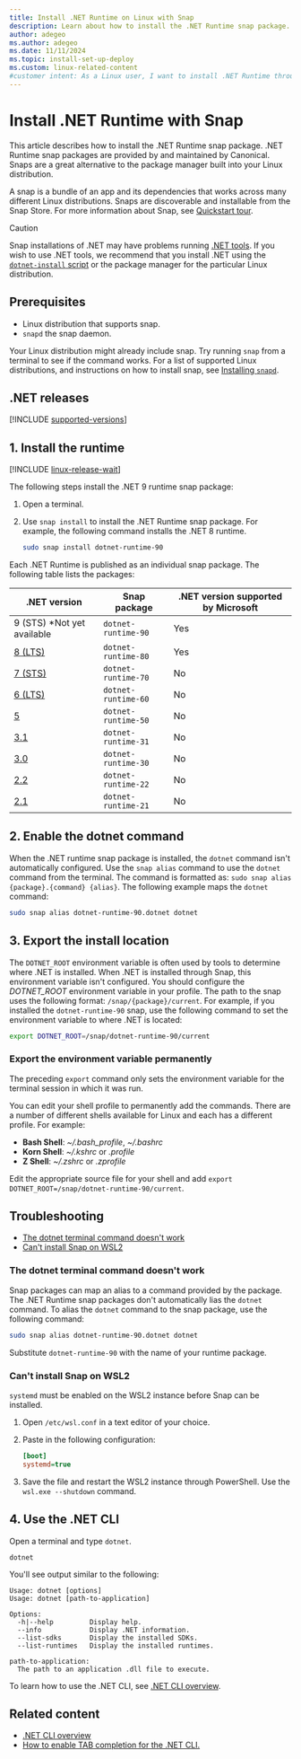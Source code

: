```yaml
---
title: Install .NET Runtime on Linux with Snap
description: Learn about how to install the .NET Runtime snap package. Canonical maintains and supports .NET-related snap packages.
author: adegeo
ms.author: adegeo
ms.date: 11/11/2024
ms.topic: install-set-up-deploy
ms.custom: linux-related-content
#customer intent: As a Linux user, I want to install .NET Runtime through Snap.
---
```


# Install .NET Runtime with Snap

This article describes how to install the .NET Runtime snap package. .NET Runtime snap packages are provided by and maintained by Canonical. Snaps are a great alternative to the package manager built into your Linux distribution.

A snap is a bundle of an app and its dependencies that works across many different Linux distributions. Snaps are discoverable and installable from the Snap Store. For more information about Snap, see [Quickstart tour](https://snapcraft.io/docs/quickstart-tour).

> [!CAUTION]
> Snap installations of .NET may have problems running [.NET tools](../tools/global-tools.md). If you wish to use .NET tools, we recommend that you install .NET using the [`dotnet-install` script](linux-scripted-manual.md#scripted-install) or the package manager for the particular Linux distribution.

## Prerequisites

- Linux distribution that supports snap.
- `snapd` the snap daemon.

Your Linux distribution might already include snap. Try running `snap` from a terminal to see if the command works. For a list of supported Linux distributions, and instructions on how to install snap, see [Installing `snapd`](https://snapcraft.io/docs/installing-snapd).

## .NET releases

[!INCLUDE [supported-versions](includes/supported-versions.md)]

## 1. Install the runtime

[!INCLUDE [linux-release-wait](includes/linux-release-wait.md)]

The following steps install the .NET 9 runtime snap package:

01. Open a terminal.
01. Use `snap install` to install the .NET Runtime snap package. For example, the following command installs the .NET 8 runtime.

    ```bash
    sudo snap install dotnet-runtime-90
    ```

Each .NET Runtime is published as an individual snap package. The following table lists the packages:

| .NET version                                      | Snap package        | .NET version supported by Microsoft |
|---------------------------------------------------|---------------------|-----|
| 9 (STS) *Not yet available                        | `dotnet-runtime-90` | Yes |
| [8 (LTS)](https://snapcraft.io/dotnet-runtime-80) | `dotnet-runtime-80` | Yes |
| [7 (STS)](https://snapcraft.io/dotnet-runtime-70) | `dotnet-runtime-70` | No  |
| [6 (LTS)](https://snapcraft.io/dotnet-runtime-60) | `dotnet-runtime-60` | No  |
| [5](https://snapcraft.io/dotnet-runtime-50)       | `dotnet-runtime-50` | No  |
| [3.1](https://snapcraft.io/dotnet-runtime-31)     | `dotnet-runtime-31` | No  |
| [3.0](https://snapcraft.io/dotnet-runtime-30)     | `dotnet-runtime-30` | No  |
| [2.2](https://snapcraft.io/dotnet-runtime-22)     | `dotnet-runtime-22` | No  |
| [2.1](https://snapcraft.io/dotnet-runtime-21)     | `dotnet-runtime-21` | No  |

## 2. Enable the dotnet command

When the .NET runtime snap package is installed, the `dotnet` command isn't automatically configured. Use the `snap alias` command to use the `dotnet` command from the terminal. The command is formatted as: `sudo snap alias {package}.{command} {alias}`. The following example maps the `dotnet` command:

```bash
sudo snap alias dotnet-runtime-90.dotnet dotnet
```

## 3. Export the install location

The `DOTNET_ROOT` environment variable is often used by tools to determine where .NET is installed. When .NET is installed through Snap, this environment variable isn't configured. You should configure the *DOTNET_ROOT* environment variable in your profile. The path to the snap uses the following format: `/snap/{package}/current`. For example, if you installed the `dotnet-runtime-90` snap, use the following command to set the environment variable to where .NET is located:

```bash
export DOTNET_ROOT=/snap/dotnet-runtime-90/current
```

### Export the environment variable permanently

The preceding `export` command only sets the environment variable for the terminal session in which it was run.

You can edit your shell profile to permanently add the commands. There are a number of different shells available for Linux and each has a different profile. For example:

- **Bash Shell**: *~/.bash_profile*, *~/.bashrc*
- **Korn Shell**: *~/.kshrc* or *.profile*
- **Z Shell**: *~/.zshrc* or *.zprofile*

Edit the appropriate source file for your shell and add `export DOTNET_ROOT=/snap/dotnet-runtime-90/current`.

## Troubleshooting

- [The dotnet terminal command doesn't work](#the-dotnet-terminal-command-doesnt-work)
- [Can't install Snap on WSL2](#cant-install-snap-on-wsl2)

### The dotnet terminal command doesn't work

Snap packages can map an alias to a command provided by the package. The .NET Runtime snap packages don't automatically lias the `dotnet` command. To alias the `dotnet` command to the snap package, use the following command:

```bash
sudo snap alias dotnet-runtime-90.dotnet dotnet
```

Substitute `dotnet-runtime-90` with the name of your runtime package.

### Can't install Snap on WSL2

`systemd` must be enabled on the WSL2 instance before Snap can be installed.

1. Open `/etc/wsl.conf` in a text editor of your choice.
1. Paste in the following configuration:

   ```ini
   [boot]
   systemd=true
   ```

1. Save the file and restart the WSL2 instance through PowerShell. Use the `wsl.exe --shutdown` command.

## 4. Use the .NET CLI

Open a terminal and type `dotnet`.

```dotnetcli
dotnet
```

You'll see output similar to the following:

```output
Usage: dotnet [options]
Usage: dotnet [path-to-application]

Options:
  -h|--help         Display help.
  --info            Display .NET information.
  --list-sdks       Display the installed SDKs.
  --list-runtimes   Display the installed runtimes.

path-to-application:
  The path to an application .dll file to execute.
```

To learn how to use the .NET CLI, see [.NET CLI overview](../tools/index.md).

## Related content

- [.NET CLI overview](../tools/index.md)
- [How to enable TAB completion for the .NET CLI.](../tools/enable-tab-autocomplete.md)
